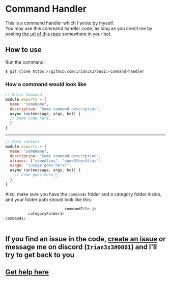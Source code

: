 # Command Handler
This is a command handler which I wrote by myself.  
You may use this command handler code, as long as you credit me by posting [the url of this repo](../../ "the url of this repo (https://github.com/Irian3x3/basic-command-handler)") somewhere in your bot.

## How to use
Run the command:
```
$ git clone https://github.com/Irian3x3/basic-command-handler
```
### How a command would look like
```js
// Basic Command
module.exports = {
  name: "someName",
  description: "Some command description",
  async run(message, args, bot) {
  // Some code here...
  }
}
```
---
```js
// More content
module.exports = {
  name: "someName",
  description: "Some command description",
  aliases: ["someAlias", "someOtherAlias"],
  usage: "(usage goes here)",
  async run(message, args, bot) {
    // Code goes here 🙂
  }
}
```
Also, make sure you have the `commands` folder and a category folder inside, and your folder path should look like this:
```ps                
                          commandFile.js
          categoryFolder1/
commands/
         
```
## If you find an issue in the code, [create an issue](../../issues/new) or message me on discord (`Irian3x3#0001`) and I'll try to get back to you
## [Get help here](https://invite.gg/iriandev)
